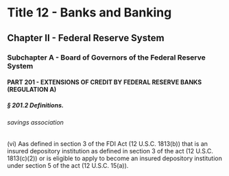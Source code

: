 
# Title 12 - Banks and Banking
## Chapter II - Federal Reserve System
### Subchapter A - Board of Governors of the Federal Reserve System
#### PART 201 - EXTENSIONS OF CREDIT BY FEDERAL RESERVE BANKS (REGULATION A)
##### § 201.2 Definitions.
###### savings association

(vi) Aas defined in section 3 of the FDI Act (12 U.S.C. 1813(b)) that is an insured depository institution as defined in section 3 of the act (12 U.S.C. 1813(c)(2)) or is eligible to apply to become an insured depository institution under section 5 of the act (12 U.S.C. 15(a)).
